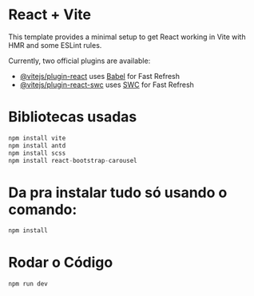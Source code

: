 # React + Vite

This template provides a minimal setup to get React working in Vite with HMR and some ESLint rules.

Currently, two official plugins are available:

- [@vitejs/plugin-react](https://github.com/vitejs/vite-plugin-react/blob/main/packages/plugin-react/README.md) uses [Babel](https://babeljs.io/) for Fast Refresh
- [@vitejs/plugin-react-swc](https://github.com/vitejs/vite-plugin-react-swc) uses [SWC](https://swc.rs/) for Fast Refresh

# Bibliotecas usadas
~~~javascript
npm install vite
npm install antd
npm install scss
npm install react-bootstrap-carousel
~~~
# Da pra instalar tudo só usando o  comando:
~~~javascript
npm install
~~~

# Rodar o Código
~~~javascript
npm run dev
~~~
